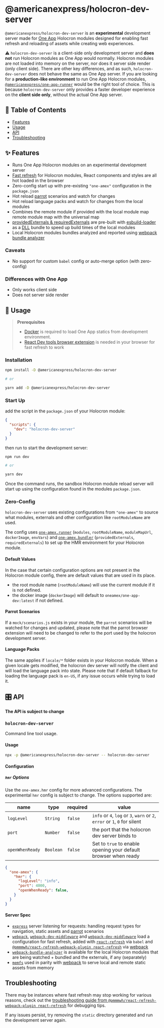 [one-app-dev]: https://hub.docker.com/r/oneamex/one-app-dev
[parrot]: https://github.com/americanexpress/parrot
[One App]: https://github.com/americanexpress/one-app
[one-app-bundler]: https://github.com/americanexpress/one-app-cli/tree/main/packages/one-app-bundler
[dll-plugin]: https://webpack.js.org/plugins/dll-plugin/
[providedExternals--requiredExternals]: https://github.com/americanexpress/one-app-cli/tree/main/packages/one-app-bundler#providedexternals--requiredexternals
[one-app-runner]: https://github.com/americanexpress/one-app-cli/tree/main/packages/one-app-runner
[express]: https://github.com/expressjs/express
[memfs]: https://github.com/streamich/memfs
[webpack]: https://github.com/webpack/webpack
[webpack-dev-middleware]: https://github.com/webpack/webpack-dev-middleware
[webpack-hot-middleware]: https://github.com/webpack-contrib/webpack-hot-middleware
[webpack bundle analyzer]: https://github.com/webpack-contrib/webpack-bundle-analyzer
[react-refresh-webpack-plugin]: https://github.com/pmmmwh/react-refresh-webpack-plugin
[react-refresh]: https://github.com/facebook/react/tree/master/packages/react-refresh
[react-refresh-troubleshooting]: https://github.com/pmmmwh/react-refresh-webpack-plugin/blob/main/docs/TROUBLESHOOTING.md
[docker]: https://www.docker.com/
[React Dev tools extension]: https://reactjs.org/blog/2019/08/15/new-react-devtools.html
[esbuild-loader]: https://github.com/privatenumber/esbuild-loader
# @americanexpress/holocron-dev-server

`@americanexpress/holocron-dev-server` is an **experimental** development server
made for [One App][One APP] Holocron modules designed for enabling fast refresh and reloading of assets
while creating web experiences.

⚠️ `holocron-dev-server` is a client-side only development server and **does not** run Holocron modules
as One App would normally. Holocron modules are not loaded into memory on the server, nor does it
server side render (only client side). There are other key differences, and as such, `holocron-dev-server`
does not behave the same as One App server.
If you are looking for a **production-like environment**
to run One App Holocron modules, [`@americanexpress/one-app-runner`][one-app-runner]
would be the right tool of choice. This is because `holocron-dev-server` only
provides a faster developer experience on the **client side only**, without the actual One App server.

## 📖 Table of Contents

* [Features](#-features)
* [Usage](#-usage)
* [API](#%EF%B8%8F-api)
* [Troubleshooting](#-troubleshooting)

## ✨ Features

- Runs One App Holocron modules on an experimental development server
- [Fast refresh][react-refresh] for Holocron modules, React components and styles are all hot loaded in the browser
- Zero-config start up with pre-existing `"one-amex"` configuration in the `package.json`
- Hot reload [parrot][parrot] scenarios and watch for changes
- Hot reload language packs and watch for changes from the local modules
- Combines the remote module if provided with the local module map
 remote module map with the universal map
- [providedExternals & requiredExternals][providedExternals--requiredExternals] are pre-built with [esbuild-loader] as a [DLL][dll-plugin] bundle to speed up build times of the local modules
- Local Holocron modules bundles analyzed and reported using [webpack bundle analyzer][webpack bundle analyzer]

### Caveats
- No support for custom `babel` config or auto-merge option (with zero-config)

### Differences with One App
- Only works client side
- Does not server side render

## 🤹‍ Usage

> **Prerequisites**
> - [Docker][docker] is required to load One App statics from development environment.
> - [React Dev tools browser extension][React Dev tools extension] is needed in your browser for fast refresh to work

### Installation

```bash
npm install -D @americanexpress/holocron-dev-server

# or

yarn add -D @americanexpress/holocron-dev-server
```

### Start Up

add the script in the `package.json` of your Holocron module:

```json
{
  "scripts": {
    "dev": "holocron-dev-server"
  }
}
```

then run to start the development server:

```bash
npm run dev

# or

yarn dev
```

Once the command runs, the sandbox Holocron module reload server
will start up using the configuration found in the modules `package.json`.

### **Zero-Config**

`holocron-dev-server` uses existing configurations from `"one-amex"`
to source what modules, externals and other configuration like
`rootModuleName` are used.

The config uses [`one-amex.runner`][one-app-runner] (`modules`, `rootModuleName`, `moduleMapUrl`, `dockerImage`, `envVars`)
and [`one-amex.bundler`][one-app-bundler] (`providedExternals`, `requiredExternals`)
to set up the HMR environment for your Holocron module.

#### Default Values

In the case that certain configuration options are not present in the
Holocron module config, there are default values that are used in its place.

- the root module name (`rootModuleName`) will use the current module if it is not defined.
- the docker image (`dockerImage`) will default to `oneamex/one-app-dev:latest` if not defined.

#### **Parrot Scenarios**
If a `mock/scenarios.js` exists in your module,
the `parrot` scenarios will be watched for changes and updated,
please note that the parrot browser extension will need to be changed to refer
to the port used by the holocron development server.

#### **Language Packs**
The same applies if `locale/*` folder exists in your Holocron module.
When a given locale gets modified, the holocron dev server will notify the client
and will load the language pack into state.
Please note that if default fallback for loading the language pack is `en-US`,
if any issue occurs while trying to load it.

## 🎛️ API

**The API is subject to change**

### `holocron-dev-server`

Command line tool usage.
#### Usage

```bash
npx -p @americanexpress/holocron-dev-server -- holocron-dev-server
```

#### Configuration
##### **`hmr` Options**

Use the `one-amex.hmr` config for
more advanced configurations. The experimental `hmr` config is
subject to change. The options supported are:

| name | type | required | value |
|---|---|---|---|
| `logLevel` | `String` | `false` | `info` or `4`, `log` or `3`, `warn` or `2`, `error` or `1`, `0` for silent |
| `port` | `Number` | `false` |the port that the holocron dev server binds to |
| `openWhenReady` | `Boolean` | `false` | Set to `true` to enable opening your default browser when ready |

```json
{
  "one-amex": {
    "hmr": {
      "logLevel": "info",
      "port": 4000,
      "openWhenReady": false,
    }
  }
}
```

#### Server Spec

- [`express`][express] server listening for requests: handling request types for navigation, static assets and [parrot] scenarios
- [`webpack`][webpack], [`webpack-dev-middleware`][webpack-dev-middleware] and [`webpack-dev-middleware`](webpack-dev-middleware) load a configuration for fast refresh, added with [`react-refresh`][react-refresh] via `babel` and [`@pmmmwh/react-refresh-webpack-plugin react-refresh`][react-refresh-webpack-plugin] via [webpack]
- [`webpack-bundle-analyzer`][webpack bundle analyzer] is available for the local Holocron modules that are being watched + bundled and the externals, if any (separately)
- [`memfs`][memfs] used in parity with [webpack] to serve local and remote static assets from memory

## Troubleshooting

There may be instances where fast refresh may stop working
for various reasons, check out the
[troubleshooting guide from `@pmmmwh/react-refresh-webpack-plugin react-refresh`](react-refresh-troubleshooting)
for debugging tips.

If any issues persist, try removing the `static` directory generated
and run the development server again.
